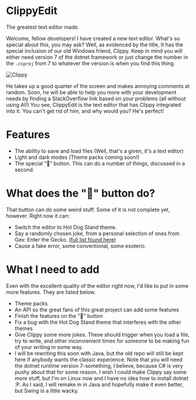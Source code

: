 # ClippyEdit
The greatest text editor made.

Welcome, fellow developers! I have created a new text editor. What's so special about this, you may ask? Well, as evidenced by the title, It has the special inclusion of our old Windows friend, Clippy. Keep in mind you will either need version 7 of the dotnet framework or just change the number in the <code>.csproj</code> from 7 to whatever the version is when you find this thing.

<img src="https://upload.wikimedia.org/wikipedia/en/d/db/Clippy-letter.PNG" alt="Clippy" title="It's him.">

He takes up a good quarter of the screen and makes annoying comments at random. Soon, he will be able to help you more with your development needs by finding a StackOverflow link based on your problems (all without using AI!) You see, ClippyEdit is the text editor that has Clippy integrated into it. You can't get rid of him, and why would you? He's perfect!

# Features

- The ability to save and load files (Well, that's a given, it's a text editor)
- Light and dark modes (Theme packs coming soon!)
- The special "📎" button. This can do a number of things, discussed in a second.

# What does the "📎" button do?

That button can do some weird stuff. Some of it is not complete yet, however. Right now it can:

- Switch the editor to Hot Dog Stand theme.
- Say a randomly chosen joke, from a personal selection of ones from Gex: Enter the Gecko. ([full list found here](https://gex.fandom.com/wiki/List_of_quotes_in_Gex:_Enter_the_Gecko))
- Cause a fake error, some conventional, some esoteric.

# What I need to add

Even with the excellent quality of the editor right now, I'd like to put in some more features. They are listed below.

- Theme packs
- An API so the great fans of this great project can add some features
- Finish the features on the "📎" button
- Fix a bug with the Hot Dog Stand theme that interferes with the other themes
- Give Clippy some more jokes. These should trigger when you load a file, try to write, and other inconvienient times for someone to be making fun of your writing in some way.
- I will be rewriting this soon with Java, but the old repo will still be kept here if anybody wants the classic experience. Note that you will need the dotnet runtime version 7-something, I believe, because C# is very pushy about that for some reason. I wish I could make Clippy say some more stuff, but I'm on Linux now and I have no idea how to install dotnet :P. As I said, I will remake in in Java and hopefully make it even better, but Swing is a little wacky.
